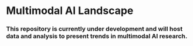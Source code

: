 # Multimodal AI Landscape
### This repository is currently under development and will host data and analysis to present trends in multimodal AI research.

